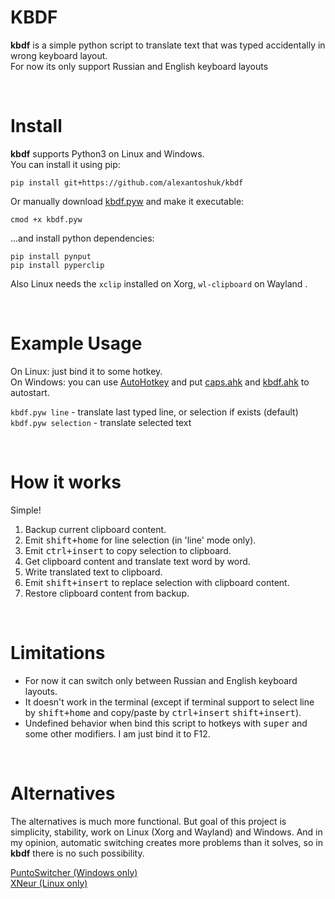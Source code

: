 KBDF
=========
**kbdf** is a simple python script to translate text that was typed accidentally in wrong keyboard layout.<br/>For now its only support Russian and English keyboard layouts

<br/>

Install
============
**kbdf** supports Python3 on Linux and Windows.<br/>
You can install it using pip:

`pip install git+https://github.com/alexantoshuk/kbdf`

Or manually download [kbdf.pyw](https://github.com/alexantoshuk/kbdf/blob/master/scripts/kbdf.pyw) and make it executable:

`cmod +x kbdf.pyw`

...and install python dependencies:

`pip install pynput`<br/>
`pip install pyperclip`

Also Linux needs the `xclip` installed on Xorg, `wl-clipboard` on Wayland .

<br/>

Example Usage
=============
On Linux: just bind it to some hotkey.<br/>
On Windows: you can use [AutoHotkey](https://www.autohotkey.com) and put [caps.ahk](https://github.com/alexantoshuk/kbdf/blob/master/caps.ahk) and [kbdf.ahk](https://github.com/alexantoshuk/kbdf/blob/master/kbdf.ahk) to autostart.

`kbdf.pyw line` - translate last typed line, or selection if exists (default)<br/>
`kbdf.pyw selection` - translate selected text<br/>

<br/>

How it works
=============
Simple!

1) Backup current clipboard content.
2) Emit <kbd>shift+home</kbd> for line selection (in 'line' mode only).
3) Emit <kbd>ctrl+insert</kbd> to copy selection to clipboard.
4) Get clipboard content and translate text word by word.
5) Write translated text to clipboard.
6) Emit <kbd>shift+insert</kbd> to replace selection with clipboard content.
7) Restore clipboard content from backup.

<br/>

Limitations
============
* For now it can switch only between Russian and English keyboard layouts.
* It doesn't work in the terminal (except if terminal support to select line by <kbd>shift+home</kbd> and copy/paste by <kbd>ctrl+insert</kbd> <kbd>shift+insert</kbd>).
* Undefined behavior when bind this script to hotkeys with <kbd>super</kbd> and some other modifiers. I am just bind it to F12.

<br/>

Alternatives
============
The alternatives is much more functional. But goal of this project is simplicity, stability, work on Linux (Xorg and Wayland) and Windows. And in my opinion, automatic switching creates more problems than it solves, so in **kbdf** there is no such possibility.

[PuntoSwitcher (Windows only)](https://yandex.ru/soft/punto/)<br/>
[XNeur  (Linux only)](https://xneur.ru/)

